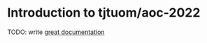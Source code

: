 # Introduction to tjtuom/aoc-2022

TODO: write [great documentation](http://jacobian.org/writing/what-to-write/)
